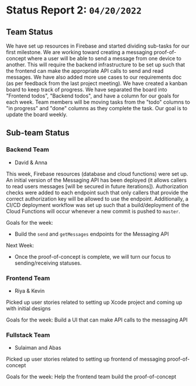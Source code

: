 # Status Report 2: `04/20/2022`

## Team Status
We have set up resources in Firebase and started dividing sub-tasks for our first milestone. We are working toward creating a messaging proof-of-concept where a user will be able to send a message from one device to another. This will require the backend infrastructure to be set up such that the frontend can make the appropriate API calls to send and read messages.
We have also added more use cases to our requirements doc (as per feedback from the last project meeting).
We have created a kanban board to keep track of progress. We have separated the board into "Frontend todos", "Backend todos", and have a column for our goals for each week. Team members will be moving tasks from the "todo" columns to "in progress" and "done" columns as they complete the task. Our goal is to update the board weekly.

## Sub-team Status
### Backend Team
- David & Anna

This week, Firebase resources (database and cloud functions) were set up. An initial version of the Messaging API has been deployed (it allows callers to read users messages [will be secured in future iterations]). Authorization checks were added to each endpoint such that only callers that provide the correct authorization key will be allowed to use the endpoint. Additionally, a CI/CD deployment workflow was set up such that a build/deployment of the Cloud Functions will occur whenever a new commit is pushed to `master`.

Goals for the week:
- Build the `send` and `getMessages` endpoints for the Messaging API

Next Week:
- Once the proof-of-concept is complete, we will turn our focus to sending/receiving statuses. 

### Frontend Team
- Riya & Kevin

Picked up user stories related to setting up Xcode project and coming up with initial designs

Goals for the week:
Build a UI that can make API calls to the messaging API


### Fullstack Team
- Sulaiman and Abas

Picked up user stories related to setting up frontend of messaging proof-of-concept

Goals for the week:
Help the frontend team build the proof-of-concept
